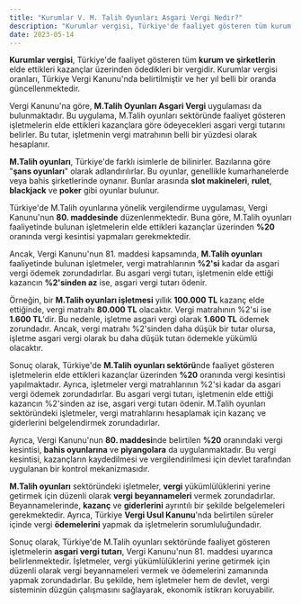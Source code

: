 ```yaml
---
title: "Kurumlar V. M. Talih Oyunları Asgari Vergi Nedir?"
description: "Kurumlar vergisi, Türkiye'de faaliyet gösteren tüm kurum ve şirketlerin elde ettikleri kazançlar üzerinden ödedikleri bir vergidir."
date: 2023-05-14
---
```


**Kurumlar vergisi**, Türkiye'de faaliyet gösteren tüm **kurum ve şirketlerin** elde ettikleri kazançlar üzerinden
ödedikleri bir vergidir. Kurumlar vergisi oranları, Türkiye Vergi Kanunu'nda belirtilmiştir ve her yıl belli bir oranda
güncellenmektedir.

Vergi Kanunu'na göre, **M.Talih Oyunları Asgari Vergi** uygulaması da bulunmaktadır. Bu uygulama, M.Talih oyunları
sektöründe faaliyet gösteren işletmelerin elde ettikleri kazançlara göre ödeyecekleri asgari vergi tutarını belirler. Bu
tutar, işletmenin vergi matrahının belli bir yüzdesi olarak hesaplanır.

**M.Talih oyunları**, Türkiye'de farklı isimlerle de bilinirler. Bazılarına göre "**şans oyunları**" olarak
adlandırılırlar. Bu oyunlar, genellikle kumarhanelerde veya bahis şirketlerinde oynanır. Bunlar arasında **slot
makineleri**, **rulet**, **blackjack** ve **poker** gibi oyunlar bulunur.

Türkiye'de M.Talih oyunlarına yönelik vergilendirme uygulaması, Vergi Kanunu'nun **80. maddesinde** düzenlenmektedir.
Buna göre, M.Talih oyunları faaliyetinde bulunan işletmelerin elde ettikleri kazançlar üzerinden **%20** oranında vergi
kesintisi yapmaları gerekmektedir.

Ancak, Vergi Kanunu'nun 81. maddesi kapsamında, **M.Talih oyunları** faaliyetinde bulunan işletmeler, vergi
matrahlarının **%2'si** kadar da asgari vergi ödemek zorundadırlar. Bu asgari vergi tutarı, işletmenin elde ettiği
kazancın **%2'sinden az** ise, asgari vergi tutarı ödenir.

Örneğin, bir **M.Talih oyunları işletmesi** yıllık **100.000 TL** kazanç elde ettiğinde, vergi matrahı **80.000 TL**
olacaktır. Vergi matrahının %2'si ise **1.600 TL**'dir. Bu nedenle, işletme asgari vergi olarak **1.600 TL** ödemek
zorundadır. Ancak, vergi matrahı %2'sinden daha düşük bir tutar olursa, işletme asgari vergi olarak bu daha düşük tutarı
ödemekle yükümlü olacaktır.

Sonuç olarak, Türkiye'de **M.Talih oyunları sektörü**nde faaliyet gösteren işletmelerin elde ettikleri kazançlar
üzerinden **%20** oranında vergi kesintisi yapılmaktadır. Ayrıca, işletmeler vergi matrahlarının %2'si kadar da asgari
vergi ödemek zorundadırlar. Bu asgari vergi tutarı, işletmenin elde ettiği kazancın %2'sinden az ise, asgari vergi
tutarı ödenir. M.Talih oyunları sektöründeki işletmeler, vergi matrahlarını hesaplamak için kazanç ve giderlerini
belgelendirmek zorundadırlar.

Ayrıca, Vergi Kanunu'nun **80. maddesi**nde belirtilen **%20** oranındaki vergi kesintisi, **bahis oyunlarına** ve
**piyangolara** da uygulanmaktadır. Bu vergi kesintisi, kazançların kaydedilmesi ve vergilendirilmesi için devlet
tarafından uygulanan bir kontrol mekanizmasıdır.

**M.Talih oyunları** sektöründeki işletmeler, **vergi** yükümlülüklerini yerine getirmek için düzenli olarak **vergi
beyannameleri** vermek zorundadırlar. Beyannamelerinde, **kazanç** ve **giderlerini** ayrıntılı bir şekilde
belgelemeleri gerekmektedir. Ayrıca, Türkiye **Vergi Usul Kanunu**'nda belirtilen süreler içinde vergi **ödemelerini**
yapmak da işletmelerin sorumluluğundadır.

Sonuç olarak, Türkiye'de M.Talih oyunları sektöründe faaliyet gösteren işletmelerin **asgari vergi tutarı**, Vergi
Kanunu'nun 81. maddesi uyarınca belirlenmektedir. İşletmeler, vergi yükümlülüklerini yerine getirmek için düzenli olarak
vergi beyannameleri vermek ve ödemelerini zamanında yapmak zorundadırlar. Bu şekilde, hem işletmeler hem de devlet,
vergi sisteminin düzgün çalışmasını sağlayarak, ekonomik istikrarı koruyabilir.
